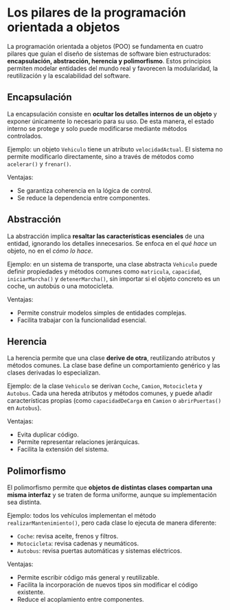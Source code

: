 # Los pilares de la programación orientada a objetos

La programación orientada a objetos (POO) se fundamenta en cuatro pilares que guían el diseño de sistemas de software bien estructurados: **encapsulación, abstracción, herencia y polimorfismo**. Estos principios permiten modelar entidades del mundo real y favorecen la modularidad, la reutilización y la escalabilidad del software.

## Encapsulación

La encapsulación consiste en **ocultar los detalles internos de un objeto** y exponer únicamente lo necesario para su uso. De esta manera, el estado interno se protege y solo puede modificarse mediante métodos controlados.

Ejemplo: un objeto `Vehiculo` tiene un atributo `velocidadActual`. El sistema no permite modificarlo directamente, sino a través de métodos como `acelerar()` y `frenar()`.

Ventajas:

* Se garantiza coherencia en la lógica de control.
* Se reduce la dependencia entre componentes.

## Abstracción

La abstracción implica **resaltar las características esenciales** de una entidad, ignorando los detalles innecesarios. Se enfoca en el *qué hace* un objeto, no en el *cómo lo hace*.

Ejemplo: en un sistema de transporte, una clase abstracta `Vehiculo` puede definir propiedades y métodos comunes como `matricula`, `capacidad`, `iniciarMarcha()` y `detenerMarcha()`, sin importar si el objeto concreto es un coche, un autobús o una motocicleta.

Ventajas:

* Permite construir modelos simples de entidades complejas.
* Facilita trabajar con la funcionalidad esencial.


## Herencia

La herencia permite que una clase **derive de otra**, reutilizando atributos y métodos comunes. La clase base define un comportamiento genérico y las clases derivadas lo especializan.

Ejemplo: de la clase `Vehiculo` se derivan `Coche`, `Camion`, `Motocicleta` y `Autobus`. Cada una hereda atributos y métodos comunes, y puede añadir características propias (como `capacidadDeCarga` en `Camion` o `abrirPuertas()` en `Autobus`).

Ventajas:

* Evita duplicar código.
* Permite representar relaciones jerárquicas.
* Facilita la extensión del sistema.

## Polimorfismo

El polimorfismo permite que **objetos de distintas clases compartan una misma interfaz** y se traten de forma uniforme, aunque su implementación sea distinta.

Ejemplo: todos los vehículos implementan el método `realizarMantenimiento()`, pero cada clase lo ejecuta de manera diferente:

* `Coche`: revisa aceite, frenos y filtros.
* `Motocicleta`: revisa cadenas y neumáticos.
* `Autobus`: revisa puertas automáticas y sistemas eléctricos.

Ventajas:

* Permite escribir código más general y reutilizable.
* Facilita la incorporación de nuevos tipos sin modificar el código existente.
* Reduce el acoplamiento entre componentes.

